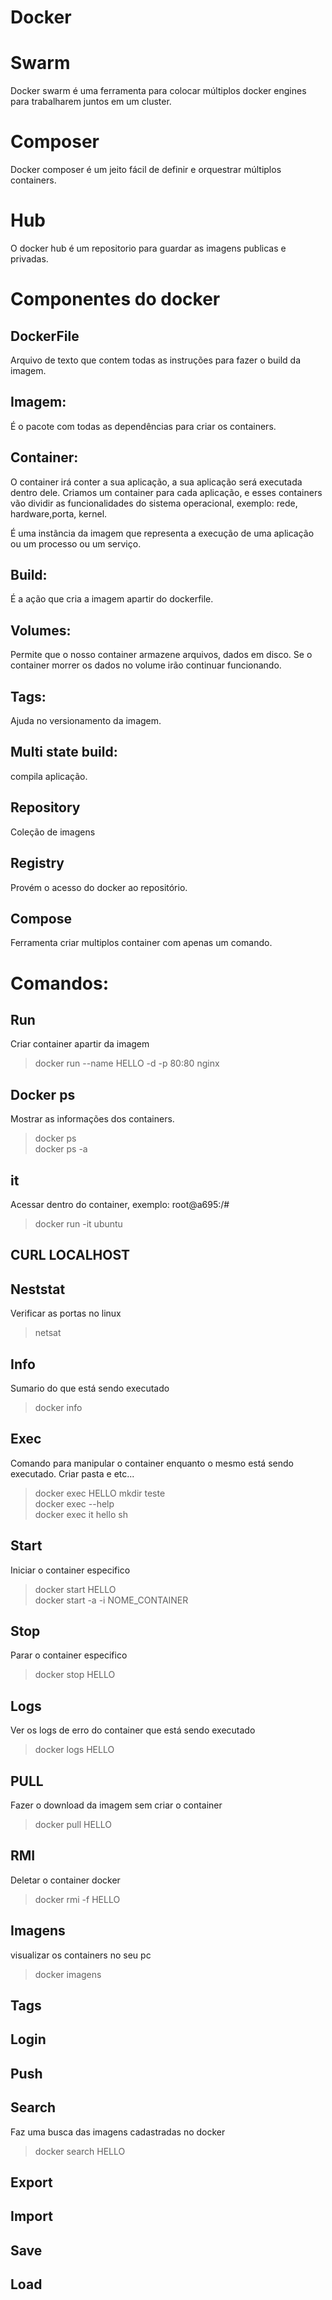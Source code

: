 # Docker

# Swarm
Docker swarm é uma ferramenta para colocar múltiplos docker engines para trabalharem juntos em um cluster.

# Composer
Docker composer é um jeito fácil de definir e orquestrar múltiplos containers.

# Hub
O docker hub é um repositorio para guardar as imagens publicas e privadas.

# Componentes do docker

## DockerFile
Arquivo de texto que contem todas as instruções para fazer o build da imagem.

## Imagem:
É o pacote com todas as dependências para criar os containers.

## Container:
O container irá conter a sua aplicação, a sua aplicação será executada dentro dele. Criamos um container para cada aplicação, e esses containers vão dividir as funcionalidades do sistema operacional, exemplo: rede, hardware,porta, kernel. 

É uma instãncia da imagem que representa a execução de uma aplicação ou um processo ou um serviço.

## Build:
É a ação que cria a imagem apartir do dockerfile.

## Volumes:
Permite que o nosso container armazene arquivos, dados em disco. Se o container morrer os dados no volume irão continuar funcionando.

## Tags:
Ajuda no versionamento da imagem.

## Multi state build:
compila aplicação.

## Repository
Coleção de imagens

## Registry
Provém o acesso do docker ao repositório.

## Compose
Ferramenta criar multiplos container com apenas um comando.


# Comandos:

## Run
Criar container apartir da imagem
> docker run --name HELLO -d -p 80:80 nginx

## Docker ps
Mostrar as informações dos containers.
> docker ps <br />
> docker ps -a

## it
Acessar dentro do container, exemplo: root@a695:/# 
> docker run -it ubuntu

## CURL LOCALHOST 

## Neststat
Verificar as portas no linux
> netsat 

## Info
Sumario do que está sendo executado
> docker info 

## Exec
Comando para manipular o container enquanto o mesmo está sendo executado. Criar pasta e etc...
> docker exec HELLO mkdir teste <br />
> docker exec --help <br />
> docker exec it hello sh <br />

## Start
Iniciar o container especifico
> docker start HELLO <br />
> docker start -a -i NOME_CONTAINER

## Stop
Parar o container especifico
> docker stop HELLO

## Logs
Ver os logs de erro do container que está sendo executado
> docker logs HELLO

## PULL
Fazer o download da imagem sem criar o container
> docker pull HELLO

## RMI
Deletar o container docker
> docker rmi -f HELLO

## Imagens
visualizar os containers no seu pc
> docker imagens 

## Tags

## Login

## Push

## Search
Faz uma busca das imagens cadastradas no docker
> docker search HELLO

## Export

## Import

## Save

## Load

# 





